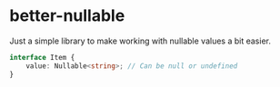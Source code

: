 # better-nullable

Just a simple library to make working with nullable values a bit easier.

```ts
interface Item {
    value: Nullable<string>; // Can be null or undefined
}
```
